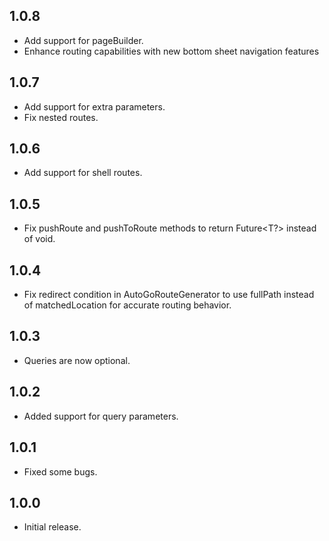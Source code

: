 ## 1.0.8

- Add support for pageBuilder.
- Enhance routing capabilities with new bottom sheet navigation features

## 1.0.7

- Add support for extra parameters.
- Fix nested routes.

## 1.0.6

- Add support for shell routes.

## 1.0.5

- Fix pushRoute and pushToRoute methods to return Future<T?> instead of void.

## 1.0.4

- Fix redirect condition in AutoGoRouteGenerator to use fullPath instead of matchedLocation for accurate routing behavior.

## 1.0.3

- Queries are now optional.

## 1.0.2

- Added support for query parameters.

## 1.0.1

- Fixed some bugs.

## 1.0.0

- Initial release.
